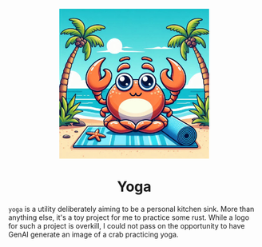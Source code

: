 <p align="center">
    <img align="center" src="assets/logo.png" width="300" alt="yoga logo "/>
</p>

<h1 align="center">Yoga</h1>

`yoga` is a utility deliberately aiming to be a personal kitchen sink. More than anything else,
it's a toy project for me to practice some rust. While a logo for such a project is overkill, I
could not pass on the opportunity to have GenAI generate an image of a crab practicing yoga.
